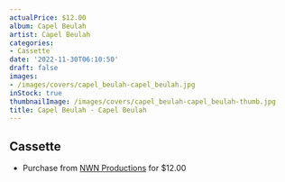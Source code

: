 ```yaml
---
actualPrice: $12.00
album: Capel Beulah
artist: Capel Beulah
categories:
- Cassette
date: '2022-11-30T06:10:50'
draft: false
images:
- /images/covers/capel_beulah-capel_beulah.jpg
inStock: true
thumbnailImage: /images/covers/capel_beulah-capel_beulah-thumb.jpg
title: Capel Beulah - Capel Beulah
---
```


## Cassette
* Purchase from [NWN Productions](http://shop.nwnprod.com/index.php?route=product/product&path=73&product_id=18919&sort=pd.name&order=ASC) for $12.00
